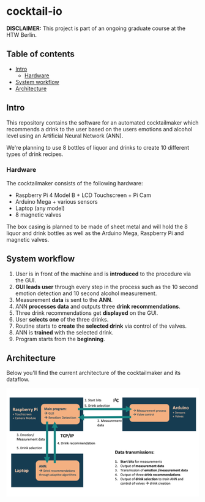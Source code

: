 # cocktail-io 

__DISCLAIMER:__ This project is part of an ongoing graduate course at the HTW Berlin.

## Table of contents

- [Intro](#intro)
  * [Hardware](#hardware)
- [System workflow](#system-workflow)
- [Architecture](#architecture)

## Intro

This repository contains the software for an automated cocktailmaker which recommends a drink to the user based on the  users emotions and alcohol level using an Artificial Neural Network (ANN). 

We're planning to use 8 bottles of liquor and drinks to create 10 different types of drink recipes.

### Hardware

The cocktailmaker consists of the following hardware:
- Raspberry Pi 4 Model B + LCD Touchscreen + Pi Cam
- Arduino Mega + various sensors
- Laptop (any model)
- 8 magnetic valves

The box casing is planned to be made of sheet metal and will hold the 8 liquor and drink bottles as well as the Arduino Mega, Raspberry Pi and magnetic valves.

## System workflow

1. User is in front of the machine and is __introduced__ to the procedure via the GUI.
2. __GUI leads user__ through every step in the process such as the 10 second emotion detection and 10 second alcohol measurement.
3. Measurement __data__ is sent to the __ANN__.
4. ANN __processes data__ and outputs three  __drink recommendations__.
5. Three drink recommendations get __displayed__ on the GUI.
6. User __selects one__ of the three drinks. 
7. Routine starts to __create__ the __selected drink__ via control of the valves.
8. ANN is __trained__ with the selected drink.
9. Program starts from the __beginning__.

## Architecture

Below you'll find the current architecture of the cocktailmaker and its dataflow.

![architecture](https://github.com/carlobiermann/cocktail-io/blob/master/pics/architecture.jpg)
